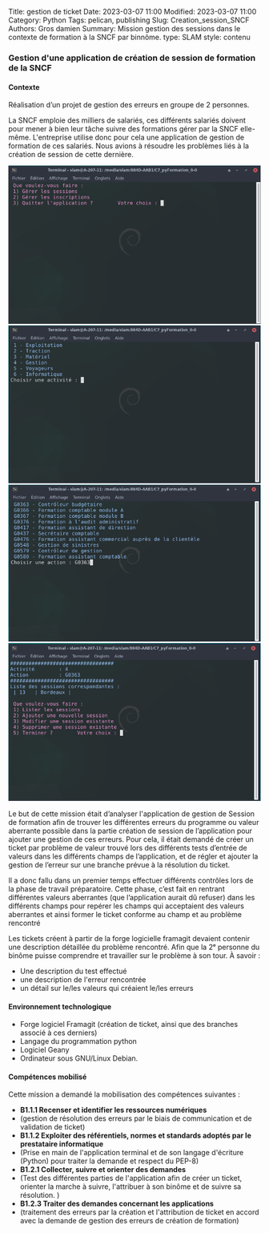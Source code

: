 Title: gestion de ticket
Date: 2023-03-07 11:00
Modified: 2023-03-07 11:00
Category: Python
Tags: pelican, publishing
Slug: Creation_session_SNCF
Authors: Gros damien
Summary: Mission gestion des sessions dans le contexte de formation à  la SNCF par binnôme.
type: SLAM
style: contenu
                    
### Gestion d'une application de création de session de formation de la SNCF

#### Contexte

Réalisation d’un projet de gestion des erreurs en groupe de 2 personnes.

La SNCF emploie des milliers de salariés, ces différents salariés doivent pour mener à bien leur tâche suivre des formations gérer par la SNCF elle-même. L'entreprise utilise donc pour cela une application de gestion de formation de ces salariés. Nous avions à résoudre les problèmes liés à la création de session de cette dernière.

![mon image](./themes/mon-theme-pelican/static/images/creation_session/gestion_formation_menu.png) ![mon image](./themes/mon-theme-pelican/static/images/creation_session/gestion_formation_activite.png) 
![mon image](./themes/mon-theme-pelican/static/images/creation_session/gestion_formation_action.png) ![mon image](./themes/mon-theme-pelican/static/images/creation_session/gestion_formation.png) 

Le but de cette mission était d’analyser l'application de gestion de Session de formation afin de trouver les différentes erreurs du programme ou valeur aberrante possible dans la partie création de session de l’application pour ajouter une gestion de ces erreurs. Pour cela, il était demandé de créer un ticket par problème de valeur trouvé lors des différents tests d’entrée de valeurs dans les différents champs de l’application, et de régler et ajouter la gestion de l’erreur sur une branche prévue à la résolution du ticket.

Il a donc fallu dans un premier temps effectuer différents contrôles lors de la phase de travail préparatoire. Cette phase, c’est fait en rentrant différentes valeurs aberrantes (que l’application aurait dû refuser) dans les différents champs pour repérer les champs qui acceptaient des valeurs aberrantes et ainsi former le ticket conforme au champ et au problème rencontré

Les tickets créent à partir de la forge logicielle framagit devaient contenir une description détaillée du problème rencontré. Afin que la 2ᵉ personne du binôme puisse comprendre et travailler sur le problème à son tour. À savoir :

- Une description du test effectué
- une description de l'erreur rencontrée 
- un détail sur le/les valeurs qui créaient le/les erreurs 

#### Environnement technologique

- Forge logiciel Framagit (création de ticket, ainsi que des branches associé à ces derniers)
- Langage du programmation python
- Logiciel Geany
- Ordinateur sous GNU/Linux Debian.

#### Compétences mobilisé

Cette mission a demandé la mobilisation des compétences suivantes :

- **B1.1.1 Recenser et identifier les ressources numériques**
- (gestion de résolution des erreurs par le biais de communication et de validation de ticket)
- **B1.1.2 Exploiter des référentiels, normes et standards adoptés par le prestataire informatique**
- (Prise en main de l'application terminal et de son langage d'écriture (Python) pour traiter la demande et respect du PEP-8)
- **B1.2.1 Collecter, suivre et orienter des demandes**
- (Test des différentes parties de l'application afin de créer un ticket, orienter la marche à suivre, l'attribuer à son binôme et de suivre sa résolution. )
- **B1.2.3 Traiter des demandes concernant les applications**
- (traitement des erreurs par la création et l'attribution de ticket en accord avec la demande de gestion des erreurs de création de formation)
